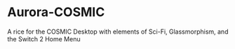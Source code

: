 # Aurora-COSMIC
A rice for the COSMIC Desktop with elements of Sci-Fi, Glassmorphism, and the Switch 2 Home Menu
